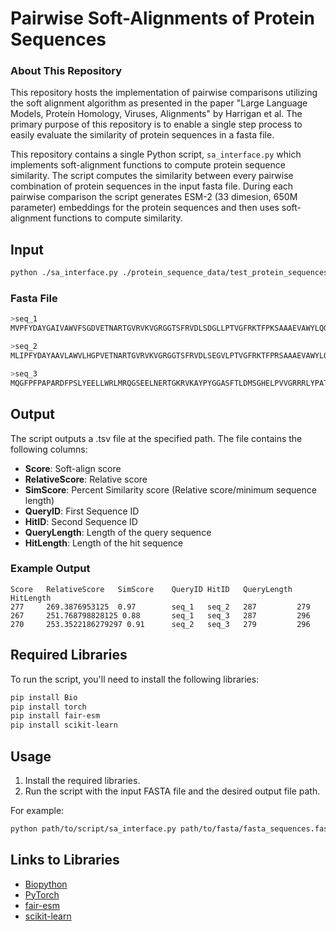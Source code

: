 
# Pairwise Soft-Alignments of Protein Sequences 

### About This Repository

This repository hosts the implementation of pairwise comparisons utilizing the soft alignment
algorithm as presented in the paper "Large Language Models, Protein
Homology, Viruses, Alignments" by Harrigan et al. The primary purpose of this repository is to enable 
a single step process to easily evaluate the similarity of protein sequences in a fasta file.

This repository contains a single Python script, `sa_interface.py`
which implements soft-alignment functions to compute protein sequence similarity. The script computes the similarity between every pairwise combination of 
protein sequences in the input fasta file. During each pairwise comparison the script generates ESM-2 (33 dimesion, 650M parameter) embeddings for the protein sequences and then uses soft-alignment functions to 
compute similarity. 


## Input
```sh
python ./sa_interface.py ./protein_sequence_data/test_protein_sequences.fasta ./alignment_output.tsv
```

### Fasta File

```sh
>seq_1
MVPFYDAYGAIVAWVFSGDVETNARTGVRVKVGRGGTSFRVDLSDGLLPTVGFRKTFPKSAAAEVAWYLQGTQDATFIRKYAPLWDKFVELIDIKGGLFMEDRAVEGVKAAYGYRWRSHFGRDQIRLAVEALRKDPSDRRCYVSAWDPAEDGLGALDQRNVPCPASFTFSVLNGELHSSFFIRSSDVFVGLPYDVMGHALLMDAVAHELRLRPGIMHVTLAHAHLYESHWDLTVEMMKQEPVVPALQLPGWTLSQVERAPDDYVVRYAEEAKQLTWPAYNPRPEVVE 

>seq_2
MLIPFYDAYAAVLAWVLHGPVETNARTGVRVKVGRGGTSFRVDLSEGVLPTVGFRKTFPRSAAAEVAWYLQGTQDATFIRKYAPLWDKFVEELPSRVVGVKAAYGYRWRSHFGRDQIRLAVEALRKDPSDRRCYVSAWDPAEDGLGELGQRNVPCPAAFTFSALGEELHSSIVLRSSDVFVGLPYDVMGHALLVDAVARELGLRPGVMHVTLAHAHLYESHWDMAAEMLRQEPVVPELPLPGVALSGIEADPDGYVLSVAAEAKRHEWPSYNPKPEVVE 

>seq_3
MQGFPFPAPARDFPSLYEELLWRLMRQGSEELNERTGKRVKAYPYGGASFTLDMSGHELPVVGRRRLYPATAAAETAWYLLGTQDPTFMMRHAKVVWEKFLEDNPDQDAGASASKIIKAAYGYRWRKHFGRDQLQLAMDALDRNPSDRRVFISAWDPAEDGLGAQGQLNVPCPVGFTFSILDGRLNSTYLLRSSDVFVGLPYDVMGHALLMAAVGETLNVPLGFMTFTMAHPHIYDVHYAMADEFIMQAPVKPSILLPRWTVDQIAAEPNAYVEKVKKDGNAVPWPDFAPRPEVVQ 
```

## Output

The script outputs a .tsv file at the specified path. The file contains the following columns:

- **Score**: Soft-align score
- **RelativeScore**: Relative score
- **SimScore**: Percent Similarity score (Relative score/minimum sequence length)
- **QueryID**: First Sequence ID
- **HitID**: Second Sequence ID
- **QueryLength**: Length of the query sequence
- **HitLength**: Length of the hit sequence

### Example Output

```plaintext
Score   RelativeScore   SimScore    QueryID HitID   QueryLength HitLength
277     269.3876953125  0.97        seq_1   seq_2   287         279
267     251.768798828125 0.88       seq_1   seq_3   287         296
270     253.3522186279297 0.91      seq_2   seq_3   279         296
```

## Required Libraries

To run the script, you'll need to install the following libraries:

```sh
pip install Bio
pip install torch
pip install fair-esm
pip install scikit-learn
```

## Usage

1. Install the required libraries.
2. Run the script with the input FASTA file and the desired output file path.

For example:

```sh
python path/to/script/sa_interface.py path/to/fasta/fasta_sequences.fasta path/to/output/output_file.tsv
```

## Links to Libraries

- [Biopython](https://biopython.org/)
- [PyTorch](https://pytorch.org/)
- [fair-esm](https://github.com/facebookresearch/esm)
- [scikit-learn](https://scikit-learn.org/)
